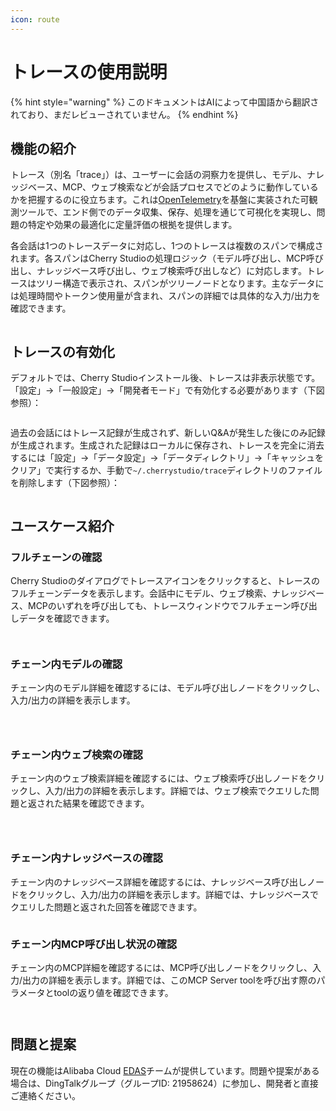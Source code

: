 ```yaml
---
icon: route
---
```

# トレースの使用説明


{% hint style="warning" %}
このドキュメントはAIによって中国語から翻訳されており、まだレビューされていません。
{% endhint %}




## 機能の紹介

トレース（別名「trace」）は、ユーザーに会話の洞察力を提供し、モデル、ナレッジベース、MCP、ウェブ検索などが会話プロセスでどのように動作しているかを把握するのに役立ちます。これは[OpenTelemetry](https://opentelemetry.io/docs/languages/js/)を基盤に実装された可観測ツールで、エンド側でのデータ収集、保存、処理を通じて可視化を実現し、問題の特定や効果の最適化に定量評価の根拠を提供します。

各会話は1つのトレースデータに対応し、1つのトレースは複数のスパンで構成されます。各スパンはCherry Studioの処理ロジック（モデル呼び出し、MCP呼び出し、ナレッジベース呼び出し、ウェブ検索呼び出しなど）に対応します。トレースはツリー構造で表示され、スパンがツリーノードとなります。主なデータには処理時間やトークン使用量が含まれ、スパンの詳細では具体的な入力/出力を確認できます。

<figure><img src="../.gitbook/assets/trace2.gif" alt=""><figcaption></figcaption></figure>

## トレースの有効化

デフォルトでは、Cherry Studioインストール後、トレースは非表示状態です。「設定」→「一般設定」→「開発者モード」で有効化する必要があります（下図参照）：

<figure><img src="../.gitbook/assets/image (84).png" alt=""><figcaption></figcaption></figure>

過去の会話にはトレース記録が生成されず、新しいQ&Aが発生した後にのみ記録が生成されます。生成された記録はローカルに保存され、トレースを完全に消去するには「設定」→「データ設定」→「データディレクトリ」→「キャッシュをクリア」で実行するか、手動で`~/.cherrystudio/trace`ディレクトリのファイルを削除します（下図参照）：

<figure><img src="../.gitbook/assets/image (85).png" alt=""><figcaption></figcaption></figure>

## ユースケース紹介

### フルチェーンの確認

Cherry Studioのダイアログでトレースアイコンをクリックすると、トレースのフルチェーンデータを表示します。会話中にモデル、ウェブ検索、ナレッジベース、MCPのいずれを呼び出しても、トレースウィンドウでフルチェーン呼び出しデータを確認できます。

<figure><img src="../.gitbook/assets/image (1) (1) (1).png" alt=""><figcaption></figcaption></figure>

<figure><img src="../.gitbook/assets/image (86).png" alt=""><figcaption></figcaption></figure>

### チェーン内モデルの確認

チェーン内のモデル詳細を確認するには、モデル呼び出しノードをクリックし、入力/出力の詳細を表示します。

<figure><img src="../.gitbook/assets/image (87).png" alt=""><figcaption></figcaption></figure>

<figure><img src="../.gitbook/assets/image (88).png" alt=""><figcaption></figcaption></figure>

<figure><img src="../.gitbook/assets/image (89).png" alt=""><figcaption></figcaption></figure>

### チェーン内ウェブ検索の確認

チェーン内のウェブ検索詳細を確認するには、ウェブ検索呼び出しノードをクリックし、入力/出力の詳細を表示します。詳細では、ウェブ検索でクエリした問題と返された結果を確認できます。

<figure><img src="../.gitbook/assets/image (2) (1) (1).png" alt=""><figcaption></figcaption></figure>

<figure><img src="../.gitbook/assets/image (150).png" alt=""><figcaption></figcaption></figure>

<figure><img src="../.gitbook/assets/image (151).png" alt=""><figcaption></figcaption></figure>

### チェーン内ナレッジベースの確認

チェーン内のナレッジベース詳細を確認するには、ナレッジベース呼び出しノードをクリックし、入力/出力の詳細を表示します。詳細では、ナレッジベースでクエリした問題と返された回答を確認できます。

<figure><img src="../.gitbook/assets/image (152).png" alt=""><figcaption></figcaption></figure>

### チェーン内MCP呼び出し状況の確認

チェーン内のMCP詳細を確認するには、MCP呼び出しノードをクリックし、入力/出力の詳細を表示します。詳細では、このMCP Server toolを呼び出す際のパラメータとtoolの返り値を確認できます。

<figure><img src="../.gitbook/assets/image (153).png" alt=""><figcaption></figcaption></figure>

<figure><img src="../.gitbook/assets/image (154).png" alt=""><figcaption></figcaption></figure>

## 問題と提案

現在の機能はAlibaba Cloud [EDAS](https://www.aliyun.com/product/edas)チームが提供しています。問題や提案がある場合は、DingTalkグループ（グループID: 21958624）に参加し、開発者と直接ご連絡ください。